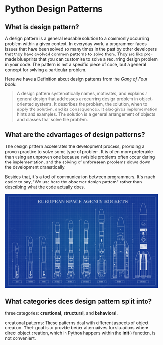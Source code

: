 # Python Design Patterns

## What is design pattern?

A design pattern is a general reusable solution to a commonly occurring problem within a given context. In everyday work, a programmer faces issues that have been solved so many times in the past by other developers that they have evolved common patterns to solve them. They are like pre-made blueprints that you can customize to solve a recurring design problem in your code. The pattern is not a specific piece of code, but a general concept for solving a particular problem. 

Here we have a Definition about design patterns from the _Gang of Four book:_

> A design pattern systematically names, motivates, and explains a general design that addresses a recurring design problem in object-oriented systems. It describes the problem, the solution, when to apply the solution, and its consequences. It also gives implementation hints and examples. The solution is a general arrangement of objects and classes that solve the problem.

## What are the advantages of design patterns?

The design pattern accelerates the development process, providing a proven practice to solve some type of problem. It is often more preferable than using an unproven one because invisible problems often occur during the implementation, and the solving of unforeseen problems slows down the development dramatically.

Besides that, it's a tool of communication between programmers. It's much easier to say, "We use here the observer design pattern" rather than describing what the code actually does.

![Example Of a Blueprint!](../.gitbook/assets/m5gzo7ngncq31.jpg)

## What categories does design pattern split into?

three categories: **creational**, **structural**, and **behavioral**.

creational patterns: These patterns deal with different aspects of object creation. Their goal is to provide better alternatives for situations where direct object creation, which in Python happens within the **init**\(\) function, is not convenient.

  


